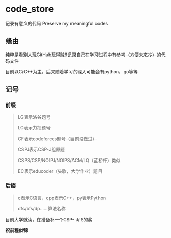 # code_store
记录有意义的代码 Preserve my meaningful codes

## 缘由
~~纯粹是看别人玩GitHub玩得贼6~~记录自己在学习过程中有参考~~（方便未来抄）~~的代码文件

目前以C/C++为主，后来随着学习的深入可能会有python，go等等

## 记号
### 前缀
> LG表示洛谷题号
>
> LC表示力扣题号
> 
> CF表示codeforces题号~~（目前没做过）~~
> 
> CSPJ表示CSP-J组原题
> 
> CSPS/CSP/NOIPJ/NOIPS/ACM/LQ（蓝桥杯）类似
> 
> EC表示educoder（头歌，大学作业）题目
### 后缀
> c表示C语言，cpp表示C++，py表示Python
>
> dfs/bfs/dp……算法名称

目前大学就读，在准备补一个CSP- ~~J/~~ S的奖

**祝前程似锦**
